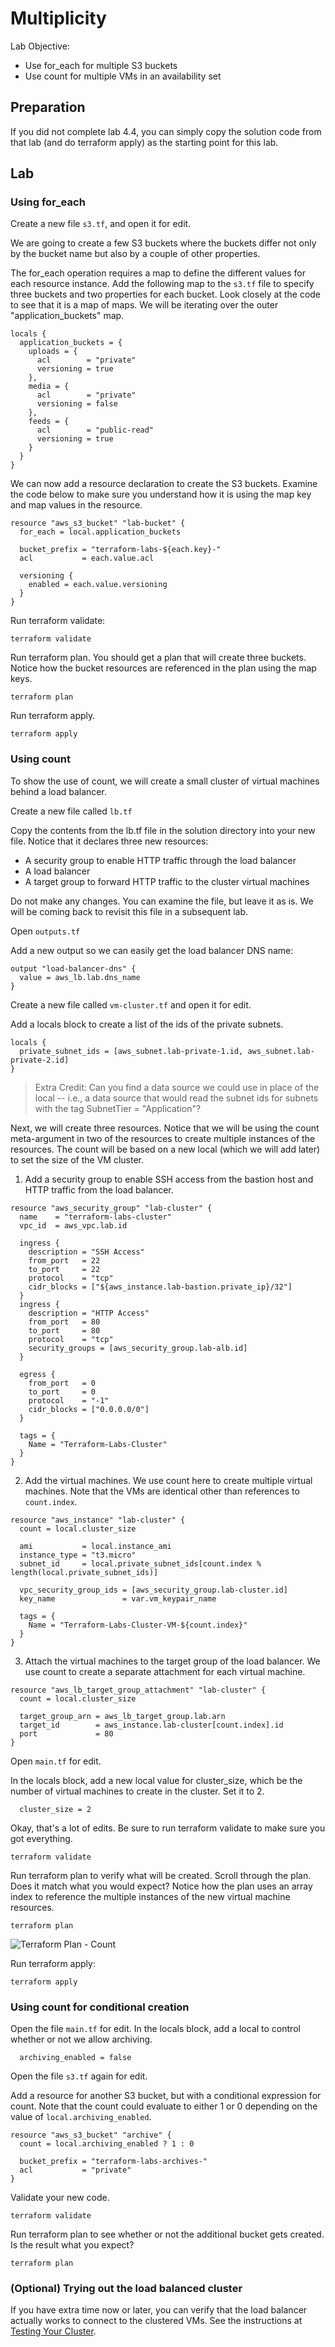 # Multiplicity

Lab Objective:
- Use for_each for multiple S3 buckets
- Use count for multiple VMs in an availability set

## Preparation

If you did not complete lab 4.4, you can simply copy the solution code from that lab (and do terraform apply) as the starting point for this lab.

## Lab

### Using for_each

Create a new file `s3.tf`, and open it for edit.

We are going to create a few S3 buckets where the buckets differ not only by the bucket name but also by a couple of other properties.

The for_each operation requires a map to define the different values for each resource instance.  Add the following map to the `s3.tf` file to specify three buckets and two properties for each bucket.  Look closely at the code to see that it is a map of maps.  We will be iterating over the outer "application_buckets" map.
```
locals {
  application_buckets = {
    uploads = {
      acl        = "private"
      versioning = true
    },
    media = {
      acl        = "private"
      versioning = false
    },
    feeds = {
      acl        = "public-read"
      versioning = true
    }
  }
}
```

We can now add a resource declaration to create the S3 buckets.  Examine the code below to make sure you understand how it is using the map key and map values in the resource.
```
resource "aws_s3_bucket" "lab-bucket" {
  for_each = local.application_buckets

  bucket_prefix = "terraform-labs-${each.key}-"
  acl           = each.value.acl

  versioning {
    enabled = each.value.versioning
  }
}
```

Run terraform validate:
```
terraform validate
```

Run terraform plan.  You should get a plan that will create three buckets.  Notice how the bucket resources are referenced in the plan using the map keys.
```
terraform plan
```

Run terraform apply.
```
terraform apply
```


### Using count

To show the use of count, we will create a small cluster of virtual machines behind a load balancer.

Create a new file called `lb.tf`

Copy the contents from the lb.tf file in the solution directory into your new file.  Notice that it declares three new resources:

* A security group to enable HTTP traffic through the load balancer
* A load balancer
* A target group to forward HTTP traffic to the cluster virtual machines

Do not make any changes.  You can examine the file, but leave it as is.  We will be coming back to revisit this file in a subsequent lab.

Open `outputs.tf`

Add a new output so we can easily get the load balancer DNS name:
```
output "load-balancer-dns" {
  value = aws_lb.lab.dns_name
}
```

Create a new file called `vm-cluster.tf` and open it for edit.

Add a locals block to create a list of the ids of the private subnets.
```
locals {
  private_subnet_ids = [aws_subnet.lab-private-1.id, aws_subnet.lab-private-2.id]
}
```
> Extra Credit: Can you find a data source we could use in place of the local -- i.e., a data source that would read the subnet ids for subnets with the tag SubnetTier = "Application"?

Next, we will create three resources.  Notice that we will be using the count meta-argument in two of the resources to create multiple instances of the resources.  The count will be based on a new local (which we will add later) to set the size of the VM cluster.

1. Add a security group to enable SSH access from the bastion host and HTTP traffic from the load balancer.
```
resource "aws_security_group" "lab-cluster" {
  name    = "terraform-labs-cluster"
  vpc_id  = aws_vpc.lab.id

  ingress {
    description = "SSH Access"
    from_port   = 22
    to_port     = 22
    protocol    = "tcp"
    cidr_blocks = ["${aws_instance.lab-bastion.private_ip}/32"]
  }
  ingress {
    description = "HTTP Access"
    from_port   = 80
    to_port     = 80
    protocol    = "tcp"
    security_groups = [aws_security_group.lab-alb.id]
  }

  egress {
    from_port   = 0
    to_port     = 0
    protocol    = "-1"
    cidr_blocks = ["0.0.0.0/0"]
  }

  tags = {
    Name = "Terraform-Labs-Cluster"
  }
}
```

2. Add the virtual machines.  We use count here to create multiple virtual machines.  Note that the VMs are identical other than references to `count.index`.
```
resource "aws_instance" "lab-cluster" {
  count = local.cluster_size

  ami           = local.instance_ami
  instance_type = "t3.micro"
  subnet_id     = local.private_subnet_ids[count.index % length(local.private_subnet_ids)]

  vpc_security_group_ids = [aws_security_group.lab-cluster.id]
  key_name               = var.vm_keypair_name

  tags = {
    Name = "Terraform-Labs-Cluster-VM-${count.index}"
  }
}
```

3. Attach the virtual machines to the target group of the load balancer.  We use count to create a separate attachment for each virtual machine.
```
resource "aws_lb_target_group_attachment" "lab-cluster" {
  count = local.cluster_size

  target_group_arn = aws_lb_target_group.lab.arn
  target_id        = aws_instance.lab-cluster[count.index].id
  port             = 80
}
```

Open `main.tf` for edit.

In the locals block, add a new local value for cluster_size, which be the number of virtual machines to create in the cluster.  Set it to 2.
```
  cluster_size = 2
```

Okay, that's a lot of edits.  Be sure to run terraform validate to make sure you got everything.
```
terraform validate
```

Run terraform plan to verify what will be created.  Scroll through the plan.  Does it match what you would expect?  Notice how the plan uses an array index to reference the multiple instances of the new virtual machine resources.
```
terraform plan
```

![Terraform Plan - Count](./images/tf-plan-count.png "Terraform Plan - count")

Run terraform apply:
```
terraform apply
```

### Using count for conditional creation

Open the file `main.tf` for edit.  In the locals block, add a local to control whether or not we allow archiving.
```
  archiving_enabled = false
```

Open the file `s3.tf` again for edit.

Add a resource for another S3 bucket, but with a conditional expression for count.  Note that the count could evaluate to either 1 or 0 depending on the value of `local.archiving_enabled`.
```
resource "aws_s3_bucket" "archive" {
  count = local.archiving_enabled ? 1 : 0

  bucket_prefix = "terraform-labs-archives-"
  acl           = "private"
}
```

Validate your new code.
```
terraform validate
```

Run terraform plan to see whether or not the additional bucket gets created.  Is the result what you expect?
```
terraform plan
```

### (Optional) Trying out the load balanced cluster

If you have extra time now or later, you can verify that the load balancer actually works to connect to the clustered VMs.  See the instructions at [Testing Your Cluster](../optional-material/testing_your_cluster.md).
